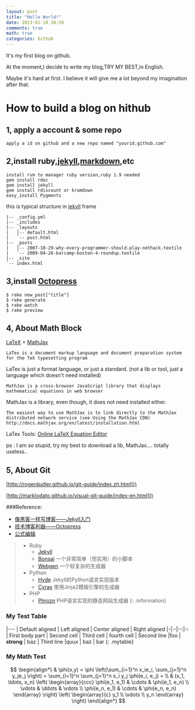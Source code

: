 ```yaml
---
layout: post
title: "Hello World!"
date: 2013-01-10 20:59
comments: true
math: true
categories: Github
---
```


It's my first blog on github.

At the moment,I decide to write my blog,TRY MY BEST,in English.

Maybe it's hard at first.
I believe it will give me a lot beyond my imagination after that.


How to build a blog on hithub
=====

1,  apply a account & some repo 
----------

    apply a id on github and a new repo named "yourid.github.com"


2,install ruby,[jekyll][],[markdown][],etc
-----------

    install rvm to manager ruby version,ruby 1.9 needed 
    gem install rdoc
    gem install jekyll
    gem install rdiscount or kramdown
    easy_install Pygments

this is typical structure in [jekyll][] frame

    |-- _config.yml
    |-- _includes
    |-- _layouts
    |   |-- default.html
    |   `-- post.html
    |-- _posts
    |   |-- 2007-10-29-why-every-programmer-should-play-nethack.textile
    |   `-- 2009-04-26-barcamp-boston-4-roundup.textile
    |-- _site
    `-- index.html

3,install [Octopress][]
-----------------

    $ rake new_post["title"]
    $ rake generate     
    $ rake watch       
    $ rake preview    

4, About Math Block
----------

[LaTeX](http://www.ctex.org/LaTeX) + [MathJax](http://www.mathjax.org/)

    LaTex is a document markup language and document preparation system for the TeX typesetting program

LaTex is just a format language, or just a standard. (not a lib or tool, just a language which doesn't need installed)    

    MathJax is a cross-browser JavaScript library that displays mathematical equations in web browser

MathJax is a library, even though, it does not need installed either. 

    The easiest way to use MathJax is to link directly to the MathJax distributed network service (see Using the MathJax CDN)
    http://docs.mathjax.org/en/latest/installation.html

LaTex Tools:
  [Online LaTeX Equation Editor](http://www.codecogs.com/latex/eqneditor.php)

    
ps : I am so stupid, try my best to download a lib, MathJax.... totally useless.. 

5, About Git
----------
  
  [http://rogerdudler.github.io/git-guide/index.zh.html]()
  
  [http://marklodato.github.io/visual-git-guide/index-en.html]()

###Reference:

* [像黑客一样写博客——Jekyll入门](http://www.cnblogs.com/TheGrandDesign/articles/2573282.html)
* [技术博客利器——Octopress](http://fancyoung.com/blog/octopress-study/)
* [公式编辑](http://liuhongjiang.github.com/tech/blog/2012/11/21/math/)


> * Ruby    
>    * [Jekyll][]
>    * [Bonsai](http://tinytree.info/) 一个非常简单（但实用）的小脚本
>    * [Webgen](http://webgen.rubyforge.org/) 一个较复杂的生成器
> * Python
>    * [Hyde](http://ringce.com/hyde) Jekyll的Python语言实现版本
>    * [Cyrax](http://pypi.python.org/pypi/cyrax) 使用Jinja2模板引擎的生成器
> * PHP
>    * [Phrozn](http://www.phrozn.info/) PHP语言实现的静态网站生成器
{: .information}


### My Test Table

|---
| Default aligned | Left aligned | Center aligned | Right aligned
|-|:-|:-:|-:
| First body part | Second cell | Third cell | fourth cell
| Second line |foo | **strong** | baz
| Third line |quux | baz | bar
{: .mytable}

### My Math Test


$$
\begin{align*}
  & \phi(x,y) = \phi \left(\sum_{i=1}^n x_ie_i, \sum_{j=1}^n y_je_j \right)
  = \sum_{i=1}^n \sum_{j=1}^n x_i y_j \phi(e_i, e_j) = \\
  & (x_1, \ldots, x_n) \left( \begin{array}{ccc}
      \phi(e_1, e_1) & \cdots & \phi(e_1, e_n) \\
      \vdots & \ddots & \vdots \\
      \phi(e_n, e_1) & \cdots & \phi(e_n, e_n)
    \end{array} \right)
  \left( \begin{array}{c}
      y_1 \\
      \vdots \\
      y_n
    \end{array} \right)
\end{align*}
$$



[jekyll]:    https://github.com/mreid/jekyll/    "Jekyll"
[markdown]: http://markdown.tw/  
[kramdown]: http://kramdown.rubyforge.org/index.html  
[octopress]: https://github.com/imathis/octopress






